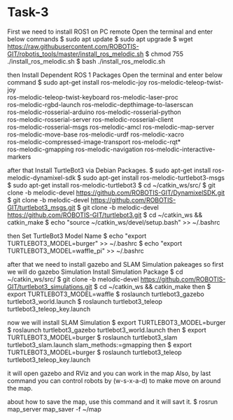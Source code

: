 # Task-3

First we need to install ROS1 on PC remote 
Open the terminal and enter below commands
$ sudo apt update
$ sudo apt upgrade
$ wget https://raw.githubusercontent.com/ROBOTIS-GIT/robotis_tools/master/install_ros_melodic.sh
$ chmod 755 ./install_ros_melodic.sh 
$ bash ./install_ros_melodic.sh

then Install Dependent ROS 1 Packages
Open the terminal and enter below command
$ sudo apt-get install ros-melodic-joy ros-melodic-teleop-twist-joy \
  ros-melodic-teleop-twist-keyboard ros-melodic-laser-proc \
  ros-melodic-rgbd-launch ros-melodic-depthimage-to-laserscan \
  ros-melodic-rosserial-arduino ros-melodic-rosserial-python \
  ros-melodic-rosserial-server ros-melodic-rosserial-client \
  ros-melodic-rosserial-msgs ros-melodic-amcl ros-melodic-map-server \
  ros-melodic-move-base ros-melodic-urdf ros-melodic-xacro \
  ros-melodic-compressed-image-transport ros-melodic-rqt* \
  ros-melodic-gmapping ros-melodic-navigation ros-melodic-interactive-markers
  
  after that Install TurtleBot3 via Debian Packages.
$ sudo apt-get install ros-melodic-dynamixel-sdk
$ sudo apt-get install ros-melodic-turtlebot3-msgs
$ sudo apt-get install ros-melodic-turtlebot3
$ cd ~/catkin_ws/src/
$ git clone -b melodic-devel https://github.com/ROBOTIS-GIT/DynamixelSDK.git
$ git clone -b melodic-devel https://github.com/ROBOTIS-GIT/turtlebot3_msgs.git
$ git clone -b melodic-devel https://github.com/ROBOTIS-GIT/turtlebot3.git
$ cd ~/catkin_ws && catkin_make
$ echo "source ~/catkin_ws/devel/setup.bash" >> ~/.bashrc

 then Set TurtleBot3 Model Name
 $ echo "export TURTLEBOT3_MODEL=burger" >> ~/.bashrc
 $ echo "export TURTLEBOT3_MODEL=waffle_pi" >> ~/.bashrc
 
 after that we need to install gazebo and SLAM Simulation pakeages
 so first we will do gazebo Simulation
 Install Simulation Package
$ cd ~/catkin_ws/src/
$ git clone -b melodic-devel https://github.com/ROBOTIS-GIT/turtlebot3_simulations.git
$ cd ~/catkin_ws && catkin_make
then 
$ export TURTLEBOT3_MODEL=waffle
$ roslaunch turtlebot3_gazebo turtlebot3_world.launch
$ roslaunch turtlebot3_teleop turtlebot3_teleop_key.launch

now we will install SLAM Simulation
$ export TURTLEBOT3_MODEL=burger
$ roslaunch turtlebot3_gazebo turtlebot3_world.launch
then 
$ export TURTLEBOT3_MODEL=burger
$ roslaunch turtlebot3_slam turtlebot3_slam.launch slam_methods:=gmapping
then 
$ export TURTLEBOT3_MODEL=burger
$ roslaunch turtlebot3_teleop turtlebot3_teleop_key.launch

it will open gazebo and RViz and you can work in the map Also, by last command you can control robots by (w-s-x-a-d) to make move on around the map.

about how to save the map, use this command and it will savt it.
$ rosrun map_server map_saver -f ~/map


 
 
